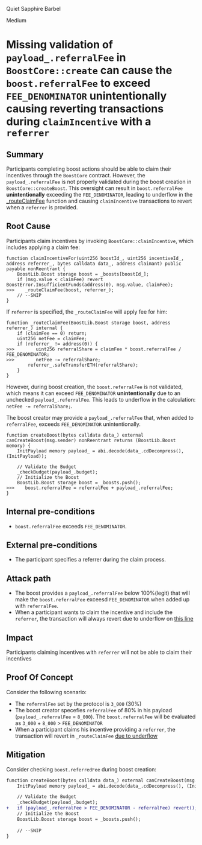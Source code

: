 Quiet Sapphire Barbel

Medium

# Missing validation of `payload_.referralFee` in `BoostCore::create` can cause the `boost.referralFee` to exceed `FEE_DENOMINATOR` unintentionally causing  reverting transactions during `claimIncentive` with a `referrer`

## Summary
Participants completing boost actions should be able to claim their incentives through the `BoostCore` contract. However, the `payload_.referralFee` is not properly validated during the boost creation in `BoostCore::createBoost`. This oversight can result in `boost.referralFee` **unintentionally** exceeding the `FEE_DENOMINATOR`, leading to underflow in the [_routeClaimFee](https://github.com/sherlock-audit/2024-06-boost-aa-wallet/blob/d9f597776cc2d20fbb19ffb1f7731126cf3b6210/boost-protocol/packages/evm/contracts/BoostCore.sol#L311-L312) function and causing `claimIncentive` transactions to revert when a `referrer` is provided.

## Root Cause
Participants claim incentives by invoking `BoostCore::claimIncentive`, which includes applying a claim fee:
```solidity
function claimIncentiveFor(uint256 boostId_, uint256 incentiveId_, address referrer_, bytes calldata data_, address claimant) public payable nonReentrant {
    BoostLib.Boost storage boost = _boosts[boostId_];
    if (msg.value < claimFee) revert BoostError.InsufficientFunds(address(0), msg.value, claimFee);
>>>    _routeClaimFee(boost, referrer_);
    // --SNIP
}
```

If `referrer` is specified, the `_routeClaimFee` will apply fee for him:

```solidity
function _routeClaimFee(BoostLib.Boost storage boost, address referrer_) internal {
    if (claimFee == 0) return;
    uint256 netFee = claimFee;
    if (referrer_ != address(0)) {
>>>        uint256 referralShare = claimFee * boost.referralFee / FEE_DENOMINATOR;
>>>        netFee -= referralShare;
        referrer_.safeTransferETH(referralShare);
    }
}
```
However, during boost creation, the `boost.referralFee` is not validated, which means it can exceed `FEE_DENOMINATOR` **unintentionally** due to an unchecked `payload_.referralFee`. This leads to underflow in the calculation: `netFee -= referralShare;`.

The boost creator may provide a `payload_.referralFee` that, when added to `referralFee`, exceeds `FEE_DENOMINATOR` unintentionally.

```solidity
function createBoost(bytes calldata data_) external canCreateBoost(msg.sender) nonReentrant returns (BoostLib.Boost memory) {
    InitPayload memory payload_ = abi.decode(data_.cdDecompress(), (InitPayload));

    // Validate the Budget
    _checkBudget(payload_.budget);
    // Initialize the Boost
    BoostLib.Boost storage boost = _boosts.push();
>>>    boost.referralFee = referralFee + payload_.referralFee;
}
```
## Internal pre-conditions
- `boost.referralFee` exceeds `FEE_DENOMINATOR`.


## External pre-conditions
- The participant specifies a referrer during the claim process.

## Attack path
- The boost provides a `payload_.referralFee` below 100%(legit) that will make the `boost.referralFee` exceesd `FEE_DENOMINATOR` when added up with `referralFee`.
- When a participant wants to claim the incentive and include the `referrer`, the transaction will always revert due to underflow on [this line](https://github.com/sherlock-audit/2024-06-boost-aa-wallet/blob/d9f597776cc2d20fbb19ffb1f7731126cf3b6210/boost-protocol/packages/evm/contracts/BoostCore.sol#L312)

## Impact
Participants claiming incentives with `referrer` will not be able to claim their incentives

## Proof Of Concept
Consider the following scenario:
- The `referralFee` set by the protocol is `3_000` (30%)
- The boost creator specefies `referralFee` of 80% in his payload (`payload_.referralFee` = `8_000`). The `boost.referralFee` will be evaluated as `3_000` + `8_000` > `FEE_DENOMINATOR`
- When a participant claims his incentive providing a `referrer`, the transaction will revert in `_routeClaimFee` [due to underflow](https://github.com/sherlock-audit/2024-06-boost-aa-wallet/blob/d9f597776cc2d20fbb19ffb1f7731126cf3b6210/boost-protocol/packages/evm/contracts/BoostCore.sol#L311-L312)


## Mitigation
Consider checking `boost.referredFee` during boost creation:
```diff
function createBoost(bytes calldata data_) external canCreateBoost(msg.sender) nonReentrant returns (BoostLib.Boost memory) {
    InitPayload memory payload_ = abi.decode(data_.cdDecompress(), (InitPayload));

    // Validate the Budget
    _checkBudget(payload_.budget);
+   if (payload_.referralFee > FEE_DENOMINATOR - referralFee) revert();
    // Initialize the Boost
    BoostLib.Boost storage boost = _boosts.push();
    
    // --SNIP
}
```
